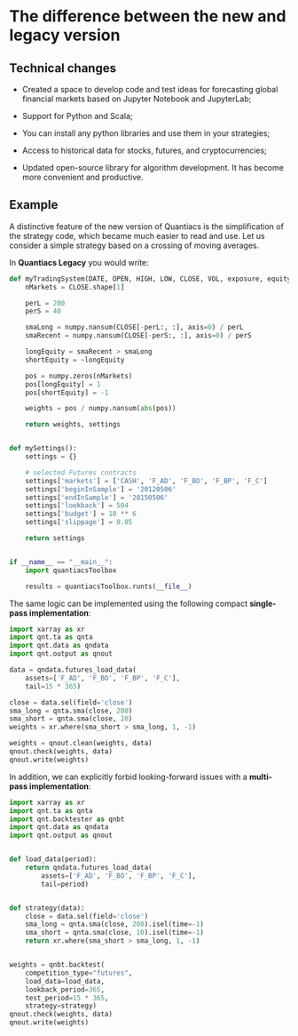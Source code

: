 # The difference between the new and legacy version

## Technical changes

* Created a space to develop code and test ideas for forecasting global financial markets based on Jupyter Notebook and
  JupyterLab;

* Support for Python and Scala;

* You can install any python libraries and use them in your strategies;

* Access to historical data for stocks, futures, and cryptocurrencies;

* Updated open-source library for algorithm development. It has become more convenient and productive.

## Example

A distinctive feature of the new version of Quantiacs is the simplification of the strategy code, which became much
easier to read and use. Let us consider a simple strategy based on a crossing of moving averages.

In **Quantiacs Legacy** you would write:

```python
def myTradingSystem(DATE, OPEN, HIGH, LOW, CLOSE, VOL, exposure, equity, settings):
    nMarkets = CLOSE.shape[1]

    perL = 200
    perS = 40

    smaLong = numpy.nansum(CLOSE[-perL:, :], axis=0) / perL
    smaRecent = numpy.nansum(CLOSE[-perS:, :], axis=0) / perS

    longEquity = smaRecent > smaLong
    shortEquity = ~longEquity

    pos = numpy.zeros(nMarkets)
    pos[longEquity] = 1
    pos[shortEquity] = -1

    weights = pos / numpy.nansum(abs(pos))

    return weights, settings


def mySettings():
    settings = {}

    # selected Futures contracts
    settings['markets'] = ['CASH', 'F_AD', 'F_BO', 'F_BP', 'F_C']
    settings['beginInSample'] = '20120506'
    settings['endInSample'] = '20150506'
    settings['lookback'] = 504
    settings['budget'] = 10 ** 6
    settings['slippage'] = 0.05

    return settings


if __name__ == "__main__":
    import quantiacsToolbox

    results = quantiacsToolbox.runts(__file__)
```

The same logic can be implemented using the following compact **single-pass implementation**:

```python
import xarray as xr
import qnt.ta as qnta
import qnt.data as qndata
import qnt.output as qnout

data = qndata.futures_load_data(
    assets=['F_AD', 'F_BO', 'F_BP', 'F_C'],
    tail=15 * 365)

close = data.sel(field='close')
sma_long = qnta.sma(close, 200)
sma_short = qnta.sma(close, 20)
weights = xr.where(sma_short > sma_long, 1, -1)

weights = qnout.clean(weights, data)
qnout.check(weights, data)
qnout.write(weights)
```

In addition, we can explicitly forbid looking-forward issues with a **multi-pass implementation**:

```python
import xarray as xr
import qnt.ta as qnta
import qnt.backtester as qnbt
import qnt.data as qndata
import qnt.output as qnout


def load_data(period):
    return qndata.futures_load_data(
        assets=['F_AD', 'F_BO', 'F_BP', 'F_C'],
        tail=period)


def strategy(data):
    close = data.sel(field='close')
    sma_long = qnta.sma(close, 200).isel(time=-1)
    sma_short = qnta.sma(close, 10).isel(time=-1)
    return xr.where(sma_short > sma_long, 1, -1)


weights = qnbt.backtest(
    competition_type="futures",
    load_data=load_data,
    lookback_period=365,
    test_period=15 * 365,
    strategy=strategy)
qnout.check(weights, data)
qnout.write(weights)

```
